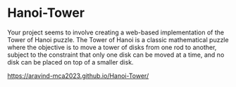 # Hanoi-Tower

Your project seems to involve creating a web-based implementation of the Tower of Hanoi puzzle. The Tower of Hanoi is a classic mathematical puzzle where the objective is to move a tower of disks from one rod to another, subject to the constraint that only one disk can be moved at a time, and no disk can be placed on top of a smaller disk.

https://aravind-mca2023.github.io/Hanoi-Tower/
